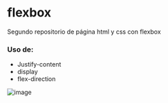 # flexbox
Segundo repositorio de página html y css con flexbox

### Uso de:
<ul>
  <li>Justify-content</li>
  <li>display</li>
  <li>flex-direction</li>
</ul>



![image](https://github.com/FerLara1/flexbox/assets/121204423/13e6adaf-b9f1-4e86-9a7f-fc3265e482f8)

